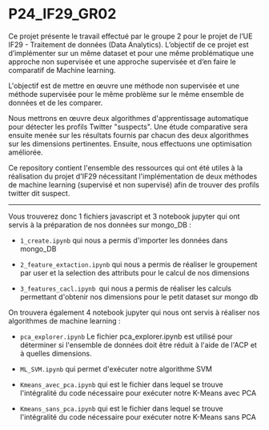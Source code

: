 # P24_IF29_GR02

Ce projet présente le travail effectué par le groupe 2 pour le projet de l’UE IF29 - Traitement de données (Data Analytics). L’objectif de ce projet est d’implémenter sur un même dataset et pour une même problématique une approche non supervisée et une approche supervisée et d’en faire le comparatif de Machine learning.

L'objectif est de mettre en œuvre une méthode non supervisée et une méthode supervisée pour le même problème sur le même ensemble de données et de les comparer.

Nous mettrons en œuvre deux algorithmes d'apprentissage automatique pour détecter les profils Twitter "suspects". Une étude comparative sera ensuite menée sur les résultats fournis par chacun des deux algorithmes sur les dimensions pertinentes. Ensuite, nous effectuons une optimisation améliorée.

Ce repository contient l'ensemble des ressources qui ont été utiles à la réalisation du projet d'IF29 nécessitant l'implémentation de deux méthodes de machine learning (supervisé et non supervisé) afin de trouver des profils twitter dit suspect.

---

Vous trouverez donc 1 fichiers javascript et 3 notebook jupyter qui ont servis à la préparation de nos données sur mongo_DB :

- `1_create.ipynb` qui nous a permis d'importer les données dans mongo_DB

- `2_feature_extaction.ipynb` qui nous a permis de réaliser le groupement par user et la selection des attributs pour le calcul de nos dimensions

- `3_features_cacl.ipynb `qui nous a permis de réaliser les calculs permettant d'obtenir nos dimensions pour le petit dataset sur mongo db

On trouvera également 4 notebook jupyter qui nous ont servis à réaliser nos algorithmes de machine learning :

- `pca_explorer.ipynb` Le fichier pca_explorer.ipynb est utilisé pour déterminer si l'ensemble de données doit être réduit à l'aide de l'ACP et à quelles dimensions.

- `ML_SVM.ipynb` qui permet d'exécuter notre algorithme SVM

- `Kmeans_avec_pca.ipynb` qui est le fichier dans lequel se trouve l'intégralité du code nécessaire pour exécuter notre K-Means avec PCA 

- `Kmeans_sans_pca.ipynb` qui est le fichier dans lequel se trouve l'intégralité du code nécessaire pour exécuter notre K-Means sans PCA 
